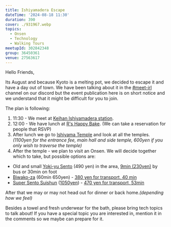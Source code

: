 ```yaml
---
title: Ishiyamadera Escape
dateTime: '2024-08-18 11:30'
duration: 390
cover: ./931967.webp
topics:
  - Onsen
  - Technology
  - Walking Tours
meetupId: 302842348
group: 36450361
venue: 27563617
---
```


Hello Friends,

Its August and because Kyoto is a melting pot, we decided to escape it and have a day out of town. We have been talking about it in the [#meet-irl](https://discord.gg/EHFRBVMqnW) channel on our discord but the event publication here is on short notice and we understand that it might be difficult for you to join.

The plan is following:

1. 11:30 - We meet at [Keihan Ishiyamadera station](https://maps.app.goo.gl/kTSbsfvEqEswbjcW8).
2. 12:00 - We have lunch at [R's Happy Bake](https://maps.app.goo.gl/HpRM6KQZG7MWrtvUA). (We can take a reservation for people that RSVP)
3. After lunch we go to [Ishiyama Temple](https://www.ishiyamadera.or.jp/) and look at all the temples. *(1100yen for the entrance fee, main hall and side temple, 600yen if you only wish to traverse the temple)*
4. After the temple - we plan to visit an Onsen. We will decide together which to take, but possible options are:

* Old and small [Yoki-yu Sento](https://maps.app.goo.gl/RH4LCXgaFTTjL6fH8) (490 yen) in the area, [9min (230yen)](https://maps.app.goo.gl/Wh1NHqewanrN7WeUA) by bus or 30min on foot
* [Biwako-za](https://maps.app.goo.gl/HtZ4cCu841AyQyka6) (60min 650yen) - [380 yen for transport, 40 min](https://maps.app.goo.gl/ZikhZKtQgcPUhoYy6)
* [Super Sento Suishun](https://maps.app.goo.gl/MPQ5NxdXZ8Mn7g7s7) ([1050yen](https://suisyun-ticket-shiga.com/items/6685ffa9f325fc0224847411)) - [470 yen for transport, 53min](https://maps.app.goo.gl/4DexrGFX78Thzr5r5)

After that we may or may not head out for dinner or back home.*(depending how we feel)*

Besides a towel and fresh underwear for the bath, please bring tech topics to talk about! If you have a special topic you are interested in, mention it in the comments so we maybe can prepare for it.

